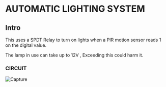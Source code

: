 # AUTOMATIC LIGHTING SYSTEM 
## Intro 
This uses a SPDT Relay to turn on lights when a PIR motion sensor reads 1 on the digital value. 

The lamp in use can take up to 12V , Exceeding this could harm it. 

### CIRCUIT 
![Capture](https://user-images.githubusercontent.com/67919419/179478771-a268db8b-e51c-433a-a665-dc20cce27ce3.PNG)
